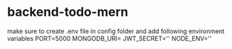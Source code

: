 # backend-todo-mern

make sure to create .env file in config folder and add following environment variables
PORT=5000
MONGODB_URI=
JWT_SECRET=''
NODE_ENV=''
